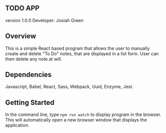 ## TODO APP
version 1.0.0
Developer: Josiah Green

## Overview

This is a simple React based program that allows the user to manually create and delete "To Do" notes, that are displayed in a list form. User can then delete any note at will.

## Dependencies

Javascript, Babel, React, Sass, Webpack, Uuid, Enzyme, Jest. 

## Getting Started

In the command line, type ```npm run watch``` to display program in the browser. This will automatically open a new browser window that displays the application.

